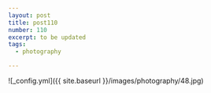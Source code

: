 ```yaml
---
layout: post
title: post110
number: 110
excerpt: to be updated
tags:
  - photography

---
```


![_config.yml]({{ site.baseurl }}/images/photography/48.jpg)